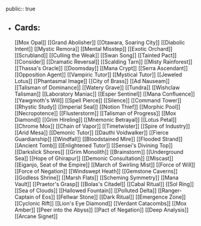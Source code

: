 public:: true
- ## Cards:
	[[Mox Opal]]
	[[Grand Abolisher]]
	[[Otawara, Soaring City]]
	[[Diabolic Intent]]
	[[Mystic Remora]]
	[[Mental Misstep]]
	[[Exotic Orchard]]
	[[Scrubland]]
	[[Culling the Weak]]
	[[Swan Song]]
	[[Tainted Pact]]
	[[Consider]]
	[[Dramatic Reversal]]
	[[Scalding Tarn]]
	[[Misty Rainforest]]
	[[Thassa's Oracle]]
	[[Doomsday]]
	[[Mana Crypt]]
	[[Serra Ascendant]]
	[[Opposition Agent]]
	[[Vampiric Tutor]]
	[[Mystical Tutor]]
	[[Jeweled Lotus]]
	[[Phantasmal Image]]
	[[City of Brass]]
	[[Ad Nauseam]]
	[[Talisman of Dominance]]
	[[Watery Grave]]
	[[Tundra]]
	[[Wishclaw Talisman]]
	[[Laboratory Maniac]]
	[[Esper Sentinel]]
	[[Mana Confluence]]
	[[Yawgmoth's Will]]
	[[Spell Pierce]]
	[[Silence]]
	[[Command Tower]]
	[[Rhystic Study]]
	[[Imperial Seal]]
	[[Notion Thief]]
	[[Morphic Pool]]
	[[Necropotence]]
	[[Flusterstorm]]
	[[Talisman of Progress]]
	[[Mox Diamond]]
	[[Grim Hireling]]
	[[Mnemonic Betrayal]]
	[[Lotus Petal]]
	[[Chrome Mox]]
	[[Chain of Vapor]]
	[[Timetwister]]
	[[Spire of Industry]]
	[[Arid Mesa]]
	[[Demonic Tutor]]
	[[Dauthi Voidwalker]]
	[[Fierce Guardianship]]
	[[Windfall]]
	[[Bloodstained Mire]]
	[[Flooded Strand]]
	[[Ancient Tomb]]
	[[Enlightened Tutor]]
	[[Sensei's Divining Top]]
	[[Darkslick Shores]]
	[[Grim Monolith]]
	[[Brainstorm]]
	[[Underground Sea]]
	[[Hope of Ghirapur]]
	[[Demonic Consultation]]
	[[Miscast]]
	[[Eiganjo, Seat of the Empire]]
	[[March of Swirling Mist]]
	[[Force of Will]]
	[[Force of Negation]]
	[[Windswept Heath]]
	[[Gemstone Caverns]]
	[[Godless Shrine]]
	[[Marsh Flats]]
	[[Scheming Symmetry]]
	[[Mana Vault]]
	[[Praetor's Grasp]]
	[[Bolas's Citadel]]
	[[Cabal Ritual]]
	[[Sol Ring]]
	[[Sea of Clouds]]
	[[Hallowed Fountain]]
	[[Polluted Delta]]
	[[Ranger-Captain of Eos]]
	[[Fellwar Stone]]
	[[Dark Ritual]]
	[[Emergence Zone]]
	[[Cyclonic Rift]]
	[[Lion's Eye Diamond]]
	[[Verdant Catacombs]]
	[[Mox Amber]]
	[[Peer into the Abyss]]
	[[Pact of Negation]]
	[[Deep Analysis]]
	[[Arcane Signet]]
